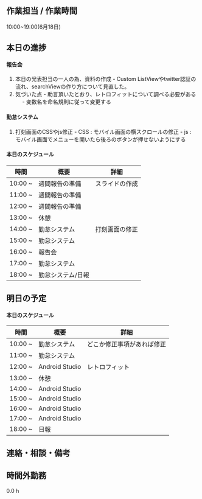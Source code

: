 ﻿## 作業担当 /  作業時間
10:00~19:00(6月18日)
## 本日の進捗
#### 報告会
  1. 本日の発表担当の一人の為、資料の作成
    - Custom ListViewやtwitter認証の流れ、searchViewの作り方について見直した。
  2. 気づいた点
    - 助言頂いたとおり、レトロフィットについて調べる必要がある
　  - 変数名を命名規則に従って変更する

#### 勤怠システム
  1. 打刻画面のCSSやjs修正
    - CSS : モバイル画面の横スクロールの修正
    - js : モバイル画面でメニューを開いたら後ろのボタンが押せないようにする
 

#### 本日のスケジュール

|時間  |概要  |詳細  |
|---|---|---|
|10:00 ~| 週間報告の準備 | スライドの作成 |
|11:00 ~| 週間報告の準備 |  |
|12:00 ~| 週間報告の準備 |  |
|13:00 ~| 休憩 |  |
|14:00 ~| 勤怠システム | 打刻画面の修正 |
|15:00 ~| 勤怠システム |  |
|16:00 ~| 報告会 |  |
|17:00 ~| 勤怠システム |  |
|18:00 ~| 勤怠システム/日報 |  |

## 明日の予定

#### 本日のスケジュール

|時間  |概要  |詳細  |
|---|---|---|
|10:00 ~| 勤怠システム | どこか修正事項があれば修正 |
|11:00 ~| 勤怠システム |  |
|12:00 ~| Android Studio | レトロフィット |
|13:00 ~| 休憩 |  |
|14:00 ~| Android Studio |  |
|15:00 ~| Android Studio |  |
|16:00 ~| Android Studio |  |
|17:00 ~| Android Studio |  |
|18:00 ~| 日報 |  |

## 連絡・相談・備考

## 時間外勤務
0.0 h
